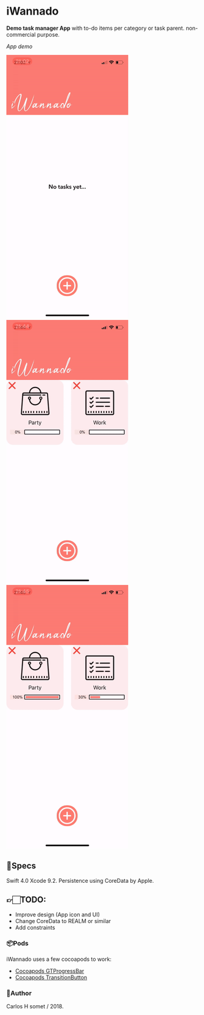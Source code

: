 # iWannado

**Demo task manager App** with to-do items per category or task parent. 
non-commercial purpose.

*App demo*

<img src="/iwannado/Demo/addingtask.gif?raw=true">
<img src="/iwannado/Demo/addingitems.gif?raw=true">
<img src="/iwannado/Demo/deletingitems.gif?raw=true">

## 📝Specs 
Swift 4.0 Xcode 9.2. Persistence using CoreData by Apple.

## 👉🏻TODO:
- Improve design (App icon and UI)
- Change CoreData to REALM or similar
- Add constraints


### 📦Pods

iWannado uses a few cocoapods to work:

- [Cocoapods GTProgressBar](https://github.com/gregttn/GTProgressBar/blob/master/README.md)
- [Cocoapods TransitionButton](https://github.com/AladinWay/TransitionButton/blob/master/README.md)


### 👤Author
Carlos H somet / 2018.

